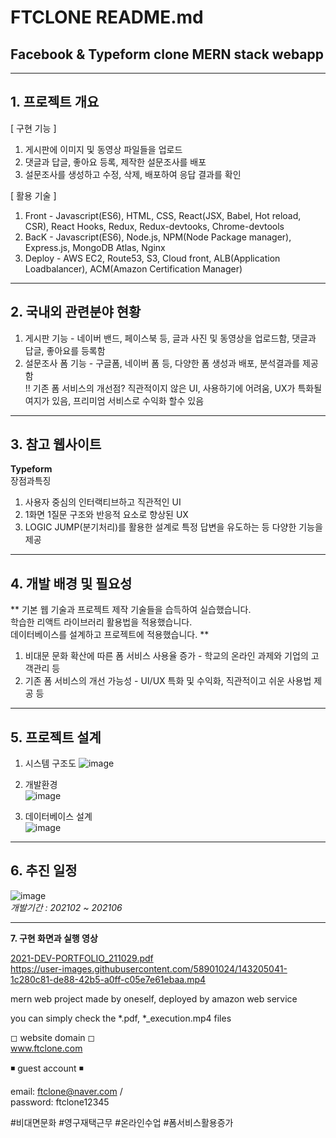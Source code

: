 # FTCLONE README.md 
## Facebook & Typeform clone MERN stack webapp

-----------------------------------------------
__1. 프로젝트 개요__
-----------------------------------------------  
[ 구현 기능 ]  
1) 게시판에 이미지 및 동영상 파일들을 업로드
2) 댓글과 답글, 좋아요 등록, 제작한 설문조사를 배포
3) 설문조사를 생성하고 수정, 삭제, 배포하여 응답 결과를 확인

[ 활용 기술 ]  
1) Front - Javascript(ES6), HTML, CSS, React(JSX, Babel, Hot reload, CSR), React Hooks, Redux, Redux-devtooks, Chrome-devtools  
2) BacK - Javascript(ES6), Node.js, NPM(Node Package manager), Express.js, MongoDB Atlas, Nginx  
3) Deploy - AWS EC2, Route53, S3, Cloud front, ALB(Application Loadbalancer), ACM(Amazon Certification Manager)

-----------------------------------------------
__2. 국내외 관련분야 현황__  
-----------------------------------------------  
1) 게시판 기능 - 네이버 밴드, 페이스북 등, 글과 사진 및 동영상을 업로드함, 댓글과 답글, 좋아요를 등록함  
2) 설문조사 폼 기능 - 구글폼, 네이버 폼 등, 다양한 폼 생성과 배포, 분석결과를 제공함  
!! 기존 폼 서비스의 개선점? 직관적이지 않은 UI, 사용하기에 어려움, UX가 특화될 여지가 있음, 프리미엄 서비스로 수익화 할수 있음  

-----------------------------------------------
__3. 참고 웹사이트__  
-----------------------------------------------  
__Typeform__  
장점과특징 
1) 사용자 중심의 인터랙티브하고 직관적인 UI  
2) 1화면 1질문 구조와 반응적 요소로 향상된 UX  
3) LOGIC JUMP(분기처리)를 활용한 설계로 특정 답변을 유도하는 등 다양한 기능을 제공 

-----------------------------------------------  
__4. 개발 배경 및 필요성__  
-----------------------------------------------  
** 기본 웹 기술과 프로젝트 제작 기술들을 습득하여 실습했습니다.  
학습한 리액트 라이브러리 활용법을 적용했습니다.   
데이터베이스를 설계하고 프로젝트에 적용했습니다. **  

1) 비대문 문화 확산에 따른 폼 서비스 사용율 증가 - 학교의 온라인 과제와 기업의 고객관리 등  
2) 기존 폼 서비스의 개선 가능성 - UI/UX 특화 및 수익화, 직관적이고 쉬운 사용법 제공 등  

-----------------------------------------------  
__5. 프로젝트 설계__  
-----------------------------------------------  
1) 시스템 구조도
![image](https://user-images.githubusercontent.com/58901024/143247771-feb43aad-51c5-447e-8f38-9aa2cff0389c.png)  

2) 개발환경  
![image](https://user-images.githubusercontent.com/58901024/143248017-7fef707d-cd05-4ba3-8c4a-6a500093a1be.png)  

3) 데이터베이스 설계  
![image](https://user-images.githubusercontent.com/58901024/143248158-deef4b2f-cfd2-47f7-bf73-32106e20f05d.png)  

----------------------------------------------- 
__6. 추진 일정__  
-----------------------------------------------  
![image](https://user-images.githubusercontent.com/58901024/143248417-862c5b53-461a-4b88-8390-8ab429581c1c.png)  
_개발기간 : 202102 ~ 202106_  

-----------------------------------------------  
__7. 구현 화면과 실행 영상__  

[2021-DEV-PORTFOLIO_211029.pdf](https://github.com/thswlsqls/ftclone/files/7594135/2021-DEV-PORTFOLIO_211029.pdf)   
https://user-images.githubusercontent.com/58901024/143205041-1c280c81-de88-42b5-a0ff-c05e7e61ebaa.mp4

mern web project made by oneself, deployed by amazon web service  

you can simply check the *.pdf, *_execution.mp4 files  

◻ website domain ◻    
www.ftclone.com  

◾ guest account ◾  

email: ftclone@naver.com /    
password: ftclone12345  

#비대면문화 #영구재택근무 #온라인수업 #폼서비스활용증가  

